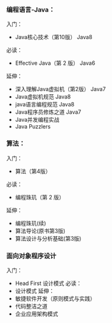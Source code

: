 ### 编程语言-Java：
入门：
* Java核心技术（第10版）  Java8

必读：
* Effective Java（第 2 版） Java6

延伸：
* 深入理解Java虚拟机（第2版） Java7
* Java虚拟机规范 Java8
* java语言编程规范 Java8
* Java程序员修炼之道 Java7
* Java并发编程实战
* Java Puzzlers

### 算法：
入门：
* 算法（第4版）

必读：
* 编程珠玑（第 2 版）

延伸：
* 编程珠玑(续)
* 算法导论(原书第3版)
* 算法设计与分析基础(第3版) 

### 面向对象程序设计
入门：
* Head First 设计模式
必读：
* 设计模式
延伸：
* 敏捷软件开发（原则模式与实践） 
* 代码整洁之道 
* 企业应用架构模式 
